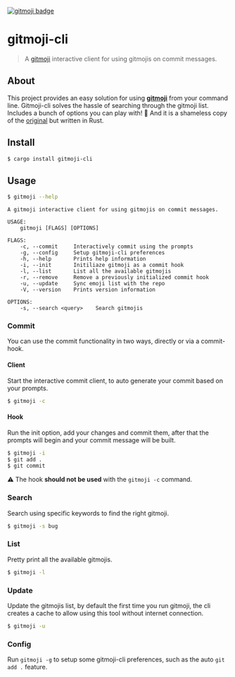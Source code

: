 [![gitmoji badge](https://img.shields.io/badge/gitmoji-%20😜%20😍-FFDD67.svg?style=flat-square)](https://github.com/carloscuesta/gitmoji)

# gitmoji-cli
> A [gitmoji](https://github.com/carloscuesta/gitmoji) interactive client for using gitmojis on commit messages.

## About

This project provides an easy solution for using [**gitmoji**](https://github.com/carloscuesta/gitmoji) from your command line. Gitmoji-cli solves the hassle of searching through the gitmoji list. Includes a bunch of options you can play with! :tada:
And it is a shameless copy of the [original](https://github.com/carloscuesta/gitmoji-cli) but written in Rust.
## Install

```bash
$ cargo install gitmoji-cli
```

## Usage

```bash
$ gitmoji --help
```

```
A gitmoji interactive client for using gitmojis on commit messages.

USAGE:
    gitmoji [FLAGS] [OPTIONS]

FLAGS:
    -c, --commit     Interactively commit using the prompts
    -g, --config     Setup gitmoji-cli preferences
    -h, --help       Prints help information
    -i, --init       Initiliaze gitmoji as a commit hook
    -l, --list       List all the available gitmojis
    -r, --remove     Remove a previously initialized commit hook
    -u, --update     Sync emoji list with the repo
    -V, --version    Prints version information

OPTIONS:
    -s, --search <query>    Search gitmojis
```

### Commit

You can use the commit functionality in two ways, directly or via a commit-hook.

#### Client

Start the interactive commit client, to auto generate your commit based on your prompts.

```bash
$ gitmoji -c
```

#### Hook

Run the init option, add your changes and commit them, after that the prompts will begin and your commit message will be built.

```bash
$ gitmoji -i
$ git add .
$ git commit
```

⚠️ The hook **should not be used** with the `gitmoji -c` command.

### Search

Search using specific keywords to find the right gitmoji.

```bash
$ gitmoji -s bug
```


### List

Pretty print all the available gitmojis.

```bash
$ gitmoji -l
```

### Update

Update the gitmojis list, by default the first time you run gitmoji, the cli creates a cache to allow using this tool without internet connection.

```bash
$ gitmoji -u
```

### Config

Run `gitmoji -g` to setup some gitmoji-cli preferences, such as the auto `git add .` feature.

